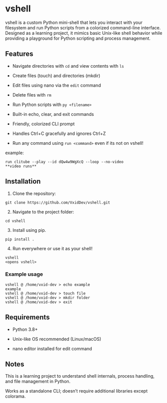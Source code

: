 # vshell

vshell is a custom Python mini-shell that lets you interact with your filesystem and run Python scripts from a colorized command-line interface. Designed as a learning project, it mimics basic Unix-like shell behavior while providing a playground for Python scripting and process management.

## Features

- Navigate directories with ```cd``` and view contents with ```ls```

- Create files (touch) and directories (mkdir)

- Edit files using nano via the ```edit``` command

- Delete files with ```rm```

- Run Python scripts with ```py <filename>```

- Built-in echo, clear, and exit commands

- Friendly, colorized CLI prompt

- Handles Ctrl+C gracefully and ignores Ctrl+Z

- Run any command using ```run <command>``` even if its not on vshell!
  
example:
```
run clitube --play --id dQw4w9WgXcQ --loop --no-video
**video runs**
```

## Installation

1. Clone the repository:
```
git clone https://github.com/VxidDev/vshell.git
```
2. Navigate to the project folder:
```
cd vshell
```
3. Install using pip.
```
pip install .
```
4. Run everywhere or use it as your shell!
```
vshell
<opens vshell>
```

### Example usage
```
vshell @ /home/vxid-dev > echo example
example
vshell @ /home/vxid-dev > touch file 
vshell @ /home/vxid-dev > mkdir folder
vshell @ /home/vxid-dev > exit
```
## Requirements

- Python 3.8+

- Unix-like OS recommended (Linux/macOS)

- nano editor installed for edit command

## Notes

This is a learning project to understand shell internals, process handling, and file management in Python.

Works as a standalone CLI; doesn’t require additional libraries except colorama.
